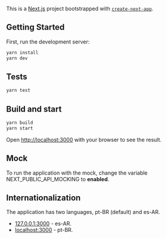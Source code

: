 This is a [Next.js](https://nextjs.org/) project bootstrapped with [`create-next-app`](https://github.com/vercel/next.js/tree/canary/packages/create-next-app).

## Getting Started

First, run the development server:

```bash
yarn install
yarn dev
```

## Tests
```bash
yarn test
```

## Build and start
```bash
yarn build
yarn start
```

Open [http://localhost:3000](http://localhost:3000) with your browser to see the result.

## Mock 
To run the application with the mock, change the variable NEXT_PUBLIC_API_MOCKING to **enabled**. 

## Internationalization
The application has two languages, pt-BR (default) and es-AR. 

- [127.0.0.1:3000](120.0.0.1:3000) - es-AR.
- [localhost:3000](localhost:3000) - pt-BR.

